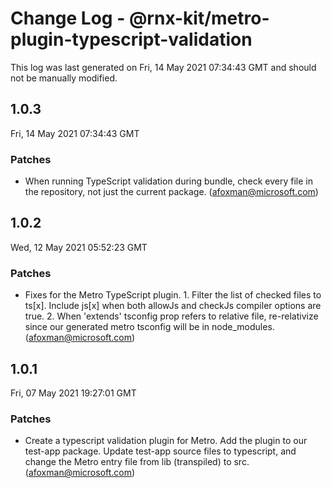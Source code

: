 # Change Log - @rnx-kit/metro-plugin-typescript-validation

This log was last generated on Fri, 14 May 2021 07:34:43 GMT and should not be manually modified.

<!-- Start content -->

## 1.0.3

Fri, 14 May 2021 07:34:43 GMT

### Patches

- When running TypeScript validation during bundle, check every file in the repository, not just the current package. (afoxman@microsoft.com)

## 1.0.2

Wed, 12 May 2021 05:52:23 GMT

### Patches

- Fixes for the Metro TypeScript plugin. 1. Filter the list of checked files to ts[x]. Include js[x] when both allowJs and checkJs compiler options are true. 2. When 'extends' tsconfig prop refers to relative file, re-relativize since our generated metro tsconfig will be in node_modules. (afoxman@microsoft.com)

## 1.0.1

Fri, 07 May 2021 19:27:01 GMT

### Patches

- Create a typescript validation plugin for Metro. Add the plugin to our test-app package. Update test-app source files to typescript, and change the Metro entry file from lib (transpiled) to src. (afoxman@microsoft.com)
